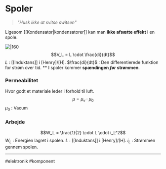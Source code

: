 # Spoler
> *"Husk ikke at svitse switsen"*

Ligesom [[Kondensator|kondensatorer]] kan man **ikke afsætte effekt** i en spole.

![|160](https://external-content.duckduckgo.com/iu/?u=https%3A%2F%2Fclipground.com%2Fimages%2Finductor-clipart-11.jpg&f=1&nofb=1&ipt=021d6a90a0352ce1d3f8da09c7f7a575fe42fbbfac1b645471a8829f2a018c63&ipo=images)
$$V_L = L \cdot \frac{di}{dt}$$
$L$ : [[Induktans]] i $[\text{Henry}]$/$[\text{H}]$.
$\frac{di}{dt}$ : Den differentierede funktion for strøm over tid.
**
I spoler kommer **spændingen *før* strømmen**.

### Permeabilitet
Hvor godt et materiale leder i forhold til luft.
$$\mu = \mu_v \cdot \mu_{0}$$
$\mu_0$ : Vacum

### Arbejde
$$W_L = \frac{1}{2} \cdot L \cdot i_L^2$$
$W_L$ : Energien lagret i spolen.
$L$ : [[Induktans]] i $[\text{Henry}]$/$[\text{H}]$.
$i_L$ : Strømmen gennem spolen.

---
#elektronik #komponent 